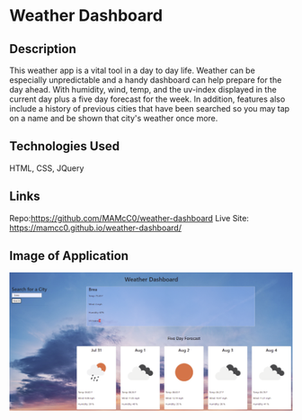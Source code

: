 # Weather Dashboard

## Description
This weather app is a vital tool in a day to day life. Weather can be especially
unpredictable and a handy dashboard can help prepare for the day ahead. With humidity,
wind, temp, and the uv-index displayed in the current day plus a five day forecast for the week. In addition, features also include a history of previous cities that have been
searched so you may tap on a name and be shown that city's weather once more.

## Technologies Used
HTML, CSS, JQuery

## Links
Repo:https://github.com/MAMcC0/weather-dashboard
Live Site: https://mamcc0.github.io/weather-dashboard/

## Image of Application
![application](./assets/Screenshot%20(74).png)
